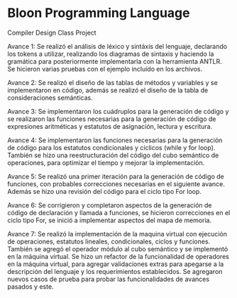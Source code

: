 # Bloon Programming Language

Compiler Design Class Project

Avance 1:
Se realizó el análisis de léxico y sintáxis del lenguaje, declarando los tokens a utilizar, realizando los diagramas de sintaxis y haciendo la gramática para posteriormente implementarla con la herramienta ANTLR. Se hicieron varias pruebas con el ejemplo incluído en los archivos.

Avance 2:
Se realizó el diseño de las tablas de métodos y variables y se implementaron en código, además se realizó el diseño de la tabla de consideraciones semánticas.

Avance 3:
Se implementaron los cuádruplos para la generación de código y se realizaron las funciones necesarias para la generación de código de expresiones aritméticas y estatutos de asignación, lectura y escritura.

Avance 4:
Se implementaron las funciones necesarias para la generación de código para los estatutos condicionales y cíclicos (while y for loop). También se hizo una reestructuración del código del cubo semántico de operaciones, para optimizar el tiempo y mejorar la implementación.

Avance 5:
Se realizó una primer iteración para la generación de código de funciones, con probables correcciones necesarias en el siguiente avance. Además se hizo una revisión del código para el ciclo tipo For loop.

Avance 6:
Se corrigieron y completaron aspectos de la generación de código de declaración y llamada a funciones, se hicieron correcciones en el ciclo tipo For, se inició a implementar aspectos del mapa de memoria.

Avance 7:
Se realizó la implementación de la maquina virtual con ejecución de operaciones, estatutos lineales, condicionales, ciclos y funciones. También se agregó el operador módulo al cubo semántico y se implementó en la máquina virtual. Se hizo un refactor de la funcionalidad de operadores en la máquina virtual, para agregar validaciones extras para apegarse a la descripción del lenguaje y los requerimientos establecidos. Se agregaron nuevos casos de prueba para probar las funcionalidades de avances pasados y este.